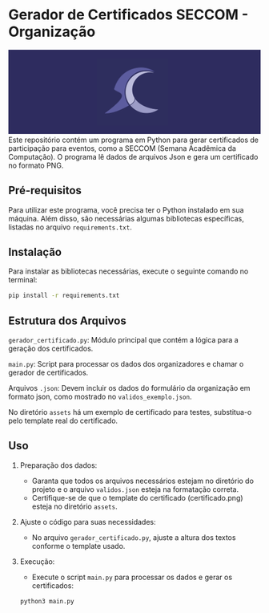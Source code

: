 # Gerador de Certificados SECCOM - Organização

![logo seccom](assets/seccom2.png)
Este repositório contém um programa em Python para gerar certificados de participação para eventos, como a SECCOM (Semana Acadêmica da Computação). O programa lê dados de arquivos Json e gera um certificado no formato PNG.

## Pré-requisitos
Para utilizar este programa, você precisa ter o Python instalado em sua máquina. Além disso, são necessárias algumas bibliotecas específicas, listadas no arquivo `requirements.txt`.

## Instalação
Para instalar as bibliotecas necessárias, execute o seguinte comando no terminal:

   ```sh
   pip install -r requirements.txt

   ```


## Estrutura dos Arquivos
`gerador_certificado.py`: Módulo principal que contém a lógica para a geração dos certificados.

`main.py`: Script para processar os dados dos organizadores e chamar o gerador de certificados.

Arquivos `.json`: Devem incluir os dados do formulário da organização em formato json, como mostrado no `validos_exemplo.json`.

No diretório `assets` há um exemplo de certificado para testes, substitua-o pelo template real do certificado.



## Uso
1. Preparação dos dados:
    * Garanta que todos os arquivos necessários estejam no diretório do projeto e o arquivo `validos.json` esteja na formatação correta.
    * Certifique-se de que o template do certificado (certificado.png) esteja no diretório `assets`.
    
2. Ajuste o código para suas necessidades:
   * No arquivo `gerador_certificado.py`, ajuste a altura dos textos conforme o template usado.

5. Execução:
    * Execute o script `main.py` para processar os dados e gerar os certificados:

    ```sh
    python3 main.py

    ```